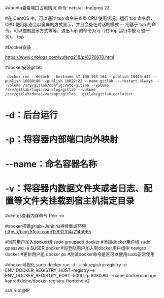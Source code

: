 #ubuntu查看端口占用情况
 命令: netstat -lnp|grep 22


#在 CentOS 中，可以通过 top 命令来查看 CPU 使用状况。运行 top 命令后，CPU 使用状态会以全屏的方式显示，并且会处在对话的模式 -- 用基于 top 的命令，可以控制显示方式等等。退出 top 的命令为 q （在 top 运行中敲 q 键一次）。
 top

#Docker安装

https://www.cnblogs.com/yufeng218/p/8370670.html


#docker安装gitlab
  
     docker run --detach --hostname 47.100.103.164 --publish 10443:443 --publish 10080:80 --publish 10022:22 --name gitlab  --restart always  --volume /srv/gitlab/config:/etc/gitlab --volume /srv/gitlab/logs:/var/log/gitlab --volume /srv/gitlab/data:/var/opt/gitlab   gitlab/gitlab-ce:latest
 

# -d：后台运行
# -p：将容器内部端口向外映射
# --name：命名容器名称
# -v：将容器内数据文件夹或者日志、配置等文件夹挂载到宿主机指定目录




#centos查看内存命令
 free -m 


#docker搭建gitlab+Jenkins持续集成环境
 https://blog.51cto.com/12832314/2145965



 #当前用户加入docker组
 sudo groupadd docker     #添加docker用户组
sudo gpasswd -a $USER docker     #将登陆用户加入到docker用户组中
newgrp docker     #更新用户组
docker ps    #测试docker命令是否可以使用sudo正常使用


#docker可视化
sudo docker run  -d --link registry:registry -e ENV_DOCKER_REGISTRY_HOST=registry -e ENV_DOCKER_REGISTRY_PORT=5000 -p 8080:80 --name dockermanage konradkleine/docker-registry-frontend:v2


ssh root@IP
